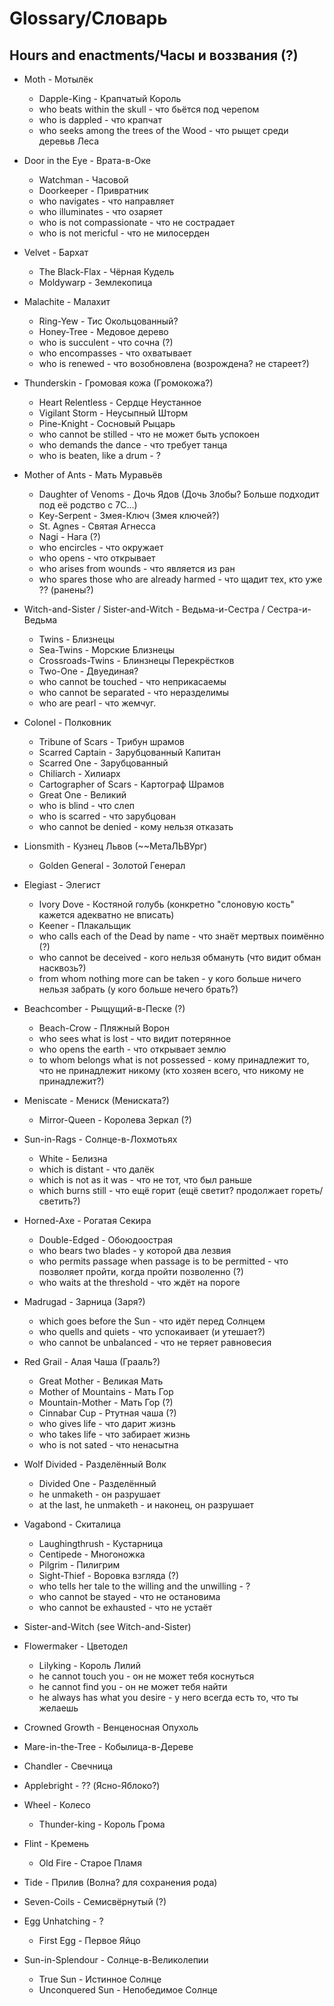 # Glossary/Словарь

## Hours and enactments/Часы и воззвания (?)

* Moth - Мотылёк
	* Dapple-King - Крапчатый Король
	* who beats within the skull - что бьётся под черепом
	* who is dappled - что крапчат
	* who seeks among the trees of the Wood - что рыщет среди деревьв Леса
* Door in the Eye - Врата-в-Оке
	* Watchman - Часовой
	* Doorkeeper - Привратник
	* who navigates - что направляет
	* who illuminates - что озаряет
	* who is not compassionate - что не сострадает
	* who is not mericful - что не милосерден
* Velvet - Бархат
   * The Black-Flax - Чёрная Кудель
   * Moldywarp - Землекопица
* Malachite - Малахит
	* Ring-Yew - Тис Окольцованный?
	* Honey-Tree - Медовое дерево
	* who is succulent - что сочна (?)
	* who encompasses - что охватывает
	* who is renewed - что возобновлена (возрождена? не стареет?)
* Thunderskin - Громовая кожа (Громокожа?)
   * Heart Relentless - Сердце Неустанное
   * Vigilant Storm - Неусыпный Шторм
   * Pine-Knight - Сосновый Рыцарь
   * who cannot be stilled - что не может быть успокоен
   * who demands the dance - что требует танца
   * who is beaten, like a drum - ?
* Mother of Ants - Мать Муравьёв
	* Daughter of Venoms - Дочь Ядов (Дочь Злобы? Больше подходит под её родство с 7C...)
	* Key-Serpent - Змея-Ключ (Змея ключей?)
	* St. Agnes - Святая Агнесса
	* Nagi - Нага (?)
	* who encircles - что окружает
	* who opens - что открывает
	* who arises from wounds - что является из ран
	* who spares those who are already harmed - что щадит тех, кто уже ?? (ранены?)
* Witch-and-Sister / Sister-and-Witch - Ведьма-и-Сестра / Сестра-и-Ведьма
	* Twins - Близнецы
	* Sea-Twins - Морские Близнецы
	* Crossroads-Twins - Блинзнецы Перекрёстков
	* Two-One - Двуединая?
	* who cannot be touched - что неприкасаемы
	* who cannot be separated - что неразделимы
	* who are pearl - что жемчуг.
* Colonel - Полковник
	* Tribune of Scars - Трибун шрамов
	* Scarred Captain - Зарубцованный Капитан
	* Scarred One - Зарубцованный
	* Chiliarch - Хилиарх
	* Cartographer of Scars - Картограф Шрамов
	* Great One - Великий
	* who is blind - что слеп
	* who is scarred - что зарубцован
	* who cannot be denied - кому нельзя отказать
* Lionsmith - Кузнец Львов (~~МетаЛЬВУрг)
	* Golden General - Золотой Генерал
* Elegiast - Элегист
	* Ivory Dove - Костяной голубь (конкретно "слоновую кость" кажется адекватно не вписать)
	* Keener - Плакальщик
	* who calls each of the Dead by name - что знаёт мертвых поимённо (?)
	* who cannot be deceived - кого нельзя обмануть (что видит обман насквозь?)
	* from whom nothing more can be taken - у кого больше ничего нельзя забрать (у кого больше нечего брать?)
* Beachcomber - Рыщущий-в-Песке (?)
	* Beach-Crow - Пляжный Ворон
	* who sees what is lost - что видит потерянное
	* who opens the earth - что открывает землю
	* to whom belongs what is not possessed - кому принадлежит то, что не принадлежит никому (кто хозяен всего, что никому не принадлежит?)
* Meniscate - Мениск (Мениската?)
	* Mirror-Queen - Королева Зеркал (?)
* Sun-in-Rags - Солнце-в-Лохмотьях
	* White - Белизна
	* which is distant - что далёк
	* which is not as it was - что не тот, что был раньше
	* which burns still - что ещё горит (ещё светит? продолжает гореть/светить?)
* Horned-Axe - Рогатая Секира
	* Double-Edged - Обоюдоострая
	* who bears two blades - у которой два лезвия
	* who permits passage when passage is to be permitted - что позволяет пройти, когда пройти позволенно (?)
	* who waits at the threshold - что ждёт на пороге
* Madrugad - Зарница (Заря?)
	* which goes before the Sun - что идёт перед Солнцем
	* who quells and quiets - что успокаивает (и утешает?)
	* who cannot be unbalanced - что не теряет равновесия
* Red Grail - Алая Чаша (Грааль?)
	* Great Mother - Великая Мать
	* Mother of Mountains - Мать Гор
	* Mountain-Mother - Мать Гор (?)
	* Cinnabar Cup - Ртутная чаша (?)
	* who gives life - что дарит жизнь
	* who takes life - что забирает жизнь
	* who is not sated - что ненасытна
* Wolf Divided - Разделённый Волк
	* Divided One - Разделённый
	* he unmaketh - он разрушает
	* at the last, he unmaketh - и наконец, он разрушает
* Vagabond - Скиталица
	* Laughingthrush - Кустарница
	* Centipede - Многоножка
	* Pilgrim - Пилигрим
	* Sight-Thief - Воровка взгляда (?)
	* who tells her tale to the willing and the unwilling - ?
	* who cannot be stayed - что не остановима
	* who cannot be exhausted - что не устаёт
* Sister-and-Witch (see Witch-and-Sister)
* Flowermaker - Цветодел
	* Lilyking - Король Лилий
	* he cannot touch you - он не может тебя коснуться
	* he cannot find you - он не может тебя найти
	* he always has what you desire - у него всегда есть то, что ты желаешь
* Crowned Growth - Венценосная Опухоль
* Mare-in-the-Tree - Кобылица-в-Дереве
* Chandler - Свечница
* Applebright - ?? (Ясно-Яблоко?)
* Wheel - Колесо
	* Thunder-king - Король Грома
* Flint - Кремень
	* Old Fire - Старое Пламя
* Tide - Прилив (Волна? для сохранения рода)
* Seven-Coils - Семисвёрнутый (?)
* Egg Unhatching - ?
	* First Egg - Первое Яйцо
 
* Sun-in-Splendour - Солнце-в-Великолепии
	* True Sun - Истинное Солнце
	* Unconquered Sun - Непобедимое Солнце
